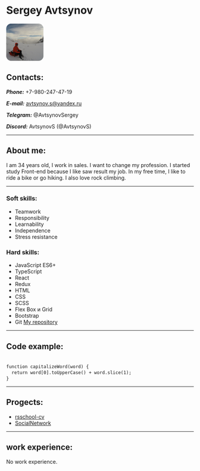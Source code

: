 # Sergey Avtsynov

![My photo](/img/photo.png)

## Contacts:

***Phone:*** +7-980-247-47-19

***E-mail:*** avtsynov.s@yandex.ru

***Telegram:*** @AvtsynovSergey

***Discord:*** AvtsynovS (@AvtsynovS)

---

## About me:

I am 34 years old, I work in sales. I want to change my profession.
I started study Front-end because I like saw result my job.
In my free time, I like to ride a bike or go hiking. I also love rock climbing.

---

### Soft skills:

- Teamwork
- Responsibility
- Learnability
- Independence
- Stress resistance

### Hard skills:

- JavaScript ES6+
- TypeScript
- React
- Redux
- HTML
- CSS
- SCSS
- Flex Box и Grid
- Bootstrap
- Git [My repository](https://github.com/AvtsynovS)

---

## Code example:

```

function capitalizeWord(word) {
  return word[0].toUpperCase() + word.slice(1);
}

```

---

## Progects:

- [rsschool-cv](https://github.com/AvtsynovS/rsschool-cv)
- [SocialNetwork](https://github.com/AvtsynovS/SocialNetwork)

---

## work experience:

No work experience.
